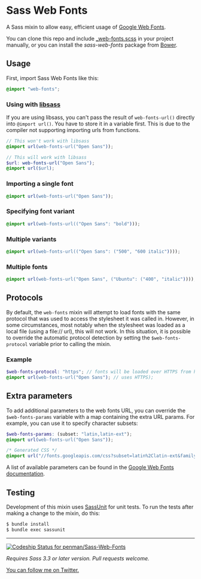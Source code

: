 Sass Web Fonts
==============

A Sass mixin to allow easy, efficient usage of [Google Web Fonts](https://google.com/webfonts).

You can clone this repo and include [_web-fonts.scss](https://github.com/penman/Sass-Web-Fonts) in your project manually, or you can install the _sass-web-fonts_ package from [Bower](http://bower.io).

Usage
-----
First, import Sass Web Fonts like this:

```scss
@import "web-fonts";
```

### Using with [libsass](https://github.com/sass/libsass)

If you are using libsass, you can't pass the result of `web-fonts-url()` directly into `@import url()`. You have to store it in a variable first. This is due to the compiler not supporting importing urls from functions.

```scss
// This won't work with libsass
@import url(web-fonts-url("Open Sans"));

// This will work with libsass
$url: web-fonts-url("Open Sans");
@import url($url);
```

### Importing a single font

```scss
@import url(web-fonts-url("Open Sans"));
```

### Specifying font variant

```scss
@import url(web-fonts-url(("Open Sans": "bold")));
```

### Multiple variants

```scss
@import url(web-fonts-url(("Open Sans": ("500", "600 italic"))));
```

### Multiple fonts

```scss
@import url(web-fonts-url("Open Sans", ("Ubuntu": ("400", "italic"))));
```

Protocols
---------

By default, the `web-fonts` mixin will attempt to load fonts with the same
protocol that was used to access the stylesheet it was called in. However,
in some circumstances, most notably when the stylesheet was loaded as a local
file (using a file:// url), this will not work. In this situation, it is
possible to override the automatic protocol detection by setting the
`$web-fonts-protocol` variable prior to calling the mixin.

### Example

```scss
$web-fonts-protocol: "https"; // fonts will be loaded over HTTPS from here on.
@import url(web-fonts-url("Open Sans"); // uses HTTPS);
```

Extra parameters
----------------

To add additional parameters to the web fonts URL, you can override the `$web-fonts-params` variable with a map containing the extra URL params. For example, you can use it to specify character subsets:

```scss
$web-fonts-params: (subset: "latin,latin-ext");
@import url(web-fonts-url("Open Sans"));
```

```css
/* Generated CSS */
@import url("//fonts.googleapis.com/css?subset=latin%2Clatin-ext&family=Open%20Sans");
```

A list of available parameters can be found in the [Google Web Fonts documentation](https://developers.google.com/fonts/docs/getting_started).

Testing
-------

Development of this mixin uses [SassUnit](https://github.com/penman/SassUnit) for unit tests. To run the tests after making a change to the mixin, do this:

```sh
$ bundle install
$ bundle exec sassunit
```

---

[ ![Codeship Status for penman/Sass-Web-Fonts](https://codeship.com/projects/2137d480-5c3b-0132-1892-4a3e16d9def4/status)](https://codeship.com/projects/50754)

_Requires Sass 3.3 or later version. Pull requests welcome._

[You can follow me on Twitter.](https://twitter.com/PenmanRoss)
